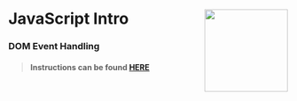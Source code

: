 # JavaScript Intro <img align="right" src="https://github.com/Learning-Fuze/prototypes_C10.17/blob/assets/assets/images/logos/LF_LOGO.png?raw=true" width="150">
### DOM Event Handling

>#### Instructions can be found <a href="http://learning-fuze.github.io/prototypes_C10.17/#/JS-DOM-Events" target="_blank">HERE</a>